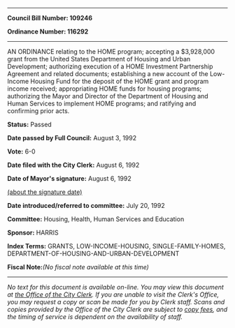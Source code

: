 

********

**Council Bill Number: 109246**
   
**Ordinance Number: 116292**
********

 AN ORDINANCE relating to the HOME program; accepting a $3,928,000 grant from the United States Department of Housing and Urban Development; authorizing execution of a HOME Investment Partnership Agreement and related documents; establishing a new account of the Low-Income Housing Fund for the deposit of the HOME grant and program income received; appropriating HOME funds for housing programs; authorizing the Mayor and Director of the Department of Housing and Human Services to implement HOME programs; and ratifying and confirming prior acts.

**Status:** Passed
   
**Date passed by Full Council:** August 3, 1992
   
**Vote:** 6-0
   
**Date filed with the City Clerk:** August 6, 1992
   
**Date of Mayor's signature:** August 6, 1992
   
[(about the signature date)](/~public/approvaldate.htm)
   
   
   
**Date introduced/referred to committee:** July 20, 1992
   
**Committee:** Housing, Health, Human Services and Education
   
**Sponsor:** HARRIS
   
   
**Index Terms:** GRANTS, LOW-INCOME-HOUSING, SINGLE-FAMILY-HOMES, DEPARTMENT-OF-HOUSING-AND-URBAN-DEVELOPMENT

**Fiscal Note:**_(No fiscal note available at this time)_
********

_No text for this document is available on-line. You may view this document at [the Office of the City Clerk](http://www.seattle.gov/leg/clerk/contactUs.htm). If you are unable to visit the Clerk's Office, you may request a copy or scan be made for you by Clerk staff. Scans and copies provided by the Office of the City Clerk are subject to [copy fees](http://clerk.seattle.gov/~public/clerkfees.htm), and the timing of service is dependent on the availability of staff._


